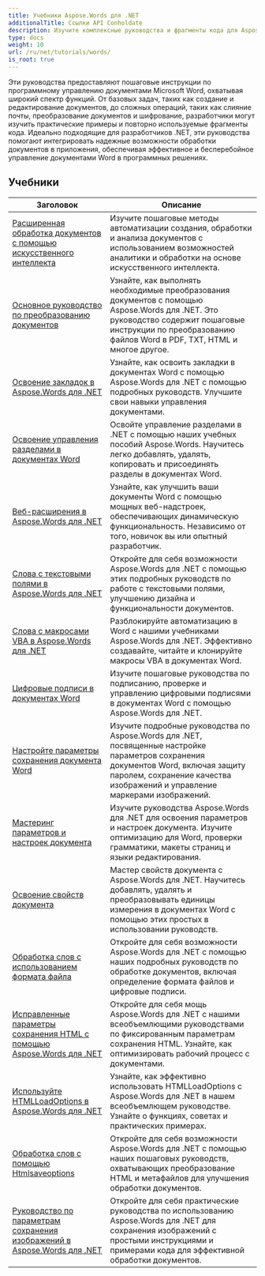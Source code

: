 ```yaml
---
title: Учебники Aspose.Words для .NET
additionalTitle: Ссылки API Conholdate
description: Изучите комплексные руководства и фрагменты кода для Aspose.Words для .NET! От простых для новичков основ до расширенных функций, предоставьте пошаговые инструкции.
type: docs
weight: 10
url: /ru/net/tutorials/words/
is_root: true
---
```


Эти руководства предоставляют пошаговые инструкции по программному управлению документами Microsoft Word, охватывая широкий спектр функций. От базовых задач, таких как создание и редактирование документов, до сложных операций, таких как слияние почты, преобразование документов и шифрование, разработчики могут изучить практические примеры и повторно используемые фрагменты кода. Идеально подходящие для разработчиков .NET, эти руководства помогают интегрировать надежные возможности обработки документов в приложения, обеспечивая эффективное и бесперебойное управление документами Word в программных решениях.

## Учебники
| Заголовок | Описание |
| --- | --- | 
| [Расширенная обработка документов с помощью искусственного интеллекта](./advanced-ai-document-processing/) | Изучите пошаговые методы автоматизации создания, обработки и анализа документов с использованием возможностей аналитики и обработки на основе искусственного интеллекта. |
| [Основное руководство по преобразованию документов](./essential-guide-document-conversions/) | Узнайте, как выполнять необходимые преобразования документов с помощью Aspose.Words для .NET. Это руководство содержит пошаговые инструкции по преобразованию файлов Word в PDF, TXT, HTML и многое другое. | 
| [Освоение закладок в Aspose.Words для .NET](./mastering-bookmarks/) | Узнайте, как освоить закладки в документах Word с помощью Aspose.Words для .NET с помощью подробных руководств. Улучшите свои навыки управления документами. | 
| [Освоение управления разделами в документах Word](./section-management/) | Освойте управление разделами в .NET с помощью наших учебных пособий Aspose.Words. Научитесь легко добавлять, удалять, копировать и присоединять разделы в документах Word. | 
| [Веб-расширения в Aspose.Words для .NET](./web-extensions/) | Узнайте, как улучшить ваши документы Word с помощью мощных веб-надстроек, обеспечивающих динамическую функциональность. Независимо от того, новичок вы или опытный разработчик. | 
| [Слова с текстовыми полями в Aspose.Words для .NET](./words-with-textboxes/) | Откройте для себя возможности Aspose.Words для .NET с помощью этих подробных руководств по работе с текстовыми полями, улучшению дизайна и функциональности документов. | 
| [Слова с макросами VBA в Aspose.Words для .NET](./words-with-vba-macros/) | Разблокируйте автоматизацию в Word с нашими учебниками Aspose.Words для .NET. Эффективно создавайте, читайте и клонируйте макросы VBA в документах Word. | 
| [Цифровые подписи в документах Word](./digital-signatures/) | Изучите пошаговые руководства по подписанию, проверке и управлению цифровыми подписями в документах Word с помощью Aspose.Words для .NET. |
| [Настройте параметры сохранения документа Word](./word-document-saving-options/) | Изучите подробные руководства по Aspose.Words для .NET, посвященные настройке параметров сохранения документов Word, включая защиту паролем, сохранение качества изображений и управление маркерами изображений. |
| [Мастеринг параметров и настроек документа](./mastering-document-options-and-settings/) | Изучите руководства Aspose.Words для .NET для освоения параметров и настроек документа. Изучите оптимизацию для Word, проверки грамматики, макеты страниц и языки редактирования. |
| [Освоение свойств документа](./mastering-document-properties/) | Мастер свойств документа с Aspose.Words для .NET. Научитесь добавлять, удалять и преобразовывать единицы измерения в документах Word с помощью этих простых в использовании руководств. |
| [Обработка слов с использованием формата файла](./words-processing-with-file-format/) | Откройте для себя возможности Aspose.Words для .NET с помощью наших подробных руководств по обработке документов, включая определение формата файлов и цифровые подписи. |
| [Исправленные параметры сохранения HTML с помощью Aspose.Words для .NET](./html-fixed-save-options/) | Откройте для себя мощь Aspose.Words для .NET с нашими всеобъемлющими руководствами по фиксированным параметрам сохранения HTML. Узнайте, как оптимизировать рабочий процесс с документами. |
| [Используйте HTMLLoadOptions в Aspose.Words для .NET](./use-htmlloadoptions/) | Узнайте, как эффективно использовать HTMLLoadOptions с Aspose.Words для .NET в нашем всеобъемлющем руководстве. Узнайте о функциях, советах и практических примерах. |
| [Обработка слов с помощью Htmlsaveoptions](./words-processing-with-htmlsaveoptions/) | Откройте для себя возможности Aspose.Words для .NET с помощью наших пошаговых руководств, охватывающих преобразование HTML и метафайлов для улучшения обработки документов. |
| [Руководство по параметрам сохранения изображений в Aspose.Words для .NET](./guide-to-image-save-options/) | Откройте для себя практические руководства по использованию Aspose.Words для .NET для сохранения изображений с простыми инструкциями и примерами кода для эффективной обработки документов. |